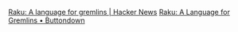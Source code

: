 
[Raku: A language for gremlins | Hacker News](https://news.ycombinator.com/item?id=37040681)
[Raku: A Language for Gremlins • Buttondown](https://buttondown.email/hillelwayne/archive/raku-a-language-for-gremlins/)
